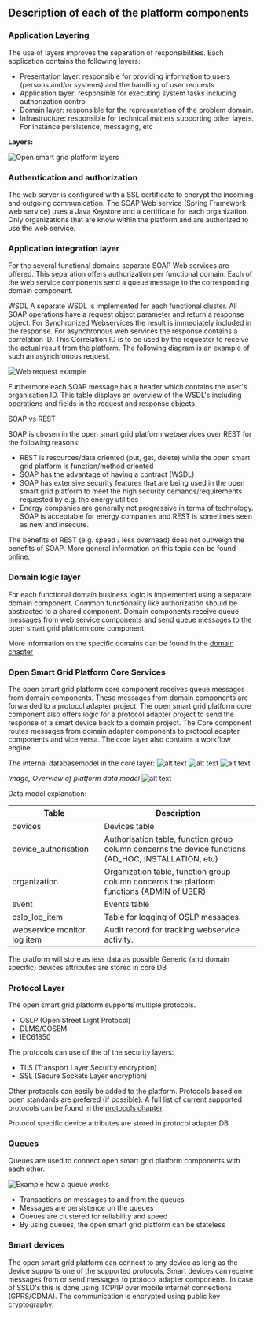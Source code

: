 ## Description of each of the platform components


### Application Layering

The use of layers improves the separation of responsibilities. Each application contains the following layers:

- Presentation layer: responsible for providing information to users (persons and/or systems) and the handling of user requests
- Application layer: responsible for executing system tasks including authorization control
- Domain layer: responsible for the representation of the problem domain.
- Infrastructure: responsible for technical matters supporting other layers. For instance persistence, messaging, etc

**Layers:**

 ![Open smart grid platform layers](./OSGP-components.png "Layers")


### Authentication and authorization

The web server is configured with a SSL certificate to encrypt the incoming and outgoing communication. The SOAP Web service (Spring Framework web service) uses a Java Keystore and a certificate for each organization. Only organizations that are know within the platform and are authorized to use the web service.

### Application integration layer

For the several functional domains separate SOAP Web services are offered. This separation offers authorization per functional domain. Each of the web service components send a queue message to the corresponding domain component.

WSDL
A separate WSDL is implemented for each functional cluster. All SOAP operations have a request object parameter and return a response object. For Synchronized Webservices  the result is immediately included in the response.
For asynchronous web services the response contains a correlation ID. This Correlation ID  is to be used by the requester to receive the actual result from the platform. The following diagram is an example of such an asynchronous request.

![Web request example](./a-sync-web-service-request.png "A-Sync Web Service Request")

Furthermore each SOAP message has a header which contains the user's organisation ID. This table displays an overview of the WSDL's including operations and fields in the request and response objects.

SOAP vs REST

SOAP is chosen in the open smart grid platform webservices over REST for the following reasons:
- REST is resources/data oriented (put, get, delete) while the open smart grid platform is function/method oriented
- SOAP has the advantage of having a contract (WSDL)
- SOAP has extensive security features that are being used in the open smart grid platform to meet the high security demands/requirements requested by e.g. the energy utilities
- Energy companies are generally not progressive in terms of technology. SOAP is acceptable for energy companies and REST is sometimes seen as new and insecure.

The benefits of REST (e.g. speed / less overhead) does not outweigh the benefits of SOAP. More general information on this topic can be found [online](http://spf13.com/post/soap-vs-rest).


### Domain logic layer

For each functional domain business logic is implemented using a separate domain component. Common functionality like authorization should be abstracted to a shared component. Domain components receive queue messages from web service components and send queue messages to the open smart grid platform core component.

More information on the specific domains can be found in the [domain chapter](../Domains/README.md)

### Open Smart Grid Platform Core Services

The open smart grid platform core component receives queue messages from domain components. These messages from domain components are forwarded to a protocol adapter project. The open smart grid platform core component also offers logic for a protocol adapter project to send the response of a smart device back to a domain project.
The Core component routes messages from domain adapter components to protocol adapter components and vice versa. The core layer also contains a workflow engine.

The internal databasemodel in the core layer:
![alt text](./Core-datamodel/OSGP-core-model.png "Core model")
![alt text](./Core-datamodel/OSGP-core-logging-and-monitor-model.png "Logging and monitor model")
![alt text](./Core-datamodel/OSGP-core-OSLP-device-model.png "Device model")


_Image, Overview of platform data model_
![alt text](./data-model.png "Data Model")

Data model explanation:

| **Table** | **Description** |
| --- | --- |
| devices | Devices table |
| device\_authorisation | Authorisation table, function group column concerns the device functions (AD\_HOC, INSTALLATION, etc) |
| organization | Organization table, function group column concerns the platform functions (ADMIN of USER) |
| event | Events table |
| oslp\_log\_item | Table for logging of OSLP messages. |
| webservice monitor log item | Audit record for tracking webservice activity. |

The platform will store as less data as possible
Generic (and domain specific) devices attributes are stored in core DB

### Protocol Layer

The open smart grid platform supports multiple protocols.

- OSLP (Open Street Light Protocol)
- DLMS/COSEM
- IEC61850

The protocols can use of the of the security layers:
- TLS (Transport Layer Security encryption)
- SSL (Secure Sockets Layer encryption)

Other protocols can easily be added to the platform. Protocols based on open standards are prefered (if possible).
A full list of current supported protocols can be found in the [protocols chapter](../Protocols/README.md).

Protocol specific device attributes are stored in protocol adapter DB

### Queues
Queues are used to connect open smart grid platform components with each other.

 ![Example how a queue works](./Queues.png "Queues")

* Transactions on messages to and from the queues
* Messages are persistence on the queues
* Queues are clustered for reliability and speed
* By using queues, the open smart grid platform can be stateless


### Smart devices

The open smart grid platform can connect to any device as long as the device supports one of the supported protocols.
Smart devices can receive messages from or send messages to protocol adapter components. In case of SSLD's this is done using TCP/IP over mobile internet connections (GPRS/CDMA). The communication is encrypted using public key cryptography.
